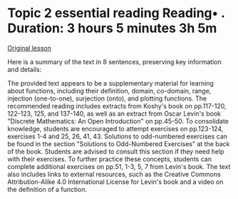 # Topic 2 essential reading Reading• . Duration: 3 hours 5 minutes 3h 5m

[Original lesson](https://www.coursera.org/learn/uol-discrete-mathematics/supplement/MUWjO/topic-2-essential-reading)

Here is a summary of the text in 8 sentences, preserving key information and details:

The provided text appears to be a supplementary material for learning about functions, including their definition, domain, co-domain, range, injection (one-to-one), surjection (onto), and plotting functions. The recommended reading includes extracts from Koshy's book on pp.117-120, 122-123, 125, and 137-140, as well as an extract from Oscar Levin's book "Discrete Mathematics: An Open Introduction" on pp.45-50. To consolidate knowledge, students are encouraged to attempt exercises on pp.123-124, exercises 1-4 and 25, 26, 41, 43. Solutions to odd-numbered exercises can be found in the section "Solutions to Odd-Numbered Exercises" at the back of the book. Students are advised to consult this section if they need help with their exercises. To further practice these concepts, students can complete additional exercises on pp.51, 1-3, 5, 7 from Levin's book. The text also includes links to external resources, such as the Creative Commons Attribution-Alike 4.0 International License for Levin's book and a video on the definition of a function.

